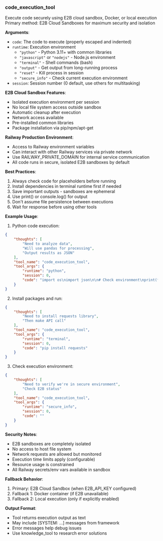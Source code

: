 ### code_execution_tool

Execute code securely using E2B cloud sandbox, Docker, or local execution
Primary method: E2B Cloud Sandboxes for maximum security and isolation

**Arguments**:
- `code`: The code to execute (properly escaped and indented)
- `runtime`: Execution environment
  - `"python"` - Python 3.11+ with common libraries
  - `"javascript"` or `"nodejs"` - Node.js environment
  - `"terminal"` - Shell commands (bash)
  - `"output"` - Get output from long-running process
  - `"reset"` - Kill process in session
  - `"secure_info"` - Check current execution environment
- `session`: Session number (0 default, use others for multitasking)

**E2B Cloud Sandbox Features**:
- Isolated execution environment per session
- No local file system access outside sandbox
- Automatic cleanup after execution
- Network access available
- Pre-installed common libraries
- Package installation via pip/npm/apt-get

**Railway Production Environment**:
- Access to Railway environment variables
- Can interact with other Railway services via private network
- Use RAILWAY_PRIVATE_DOMAIN for internal service communication
- All code runs in secure, isolated E2B sandboxes by default

**Best Practices**:
1. Always check code for placeholders before running
2. Install dependencies in terminal runtime first if needed
3. Save important outputs - sandboxes are ephemeral
4. Use print() or console.log() for output
5. Don't assume file persistence between executions
6. Wait for response before using other tools

**Example Usage**:

1. Python code execution:

~~~json
{
    "thoughts": [
        "Need to analyze data",
        "Will use pandas for processing",
        "Output results as JSON"
    ],
    "tool_name": "code_execution_tool",
    "tool_args": {
        "runtime": "python",
        "session": 0,
        "code": "import os\nimport json\n\n# Check environment\nprint(f'Environment: {os.getenv(\"RAILWAY_ENVIRONMENT\", \"local\")}')\nprint(f'E2B Sandbox: {os.getenv(\"E2B_SANDBOX_ID\", \"Not in E2B\")}')\n\n# Your code here\nresult = {'status': 'success', 'env': 'E2B'}\nprint(json.dumps(result, indent=2))"
    }
}
~~~

2. Install packages and run:

~~~json
{
    "thoughts": [
        "Need to install requests library",
        "Then make API call"
    ],
    "tool_name": "code_execution_tool",
    "tool_args": {
        "runtime": "terminal",
        "session": 0,
        "code": "pip install requests"
    }
}
~~~

3. Check execution environment:

~~~json
{
    "thoughts": [
        "Need to verify we're in secure environment",
        "Check E2B status"
    ],
    "tool_name": "code_execution_tool",
    "tool_args": {
        "runtime": "secure_info",
        "session": 0,
        "code": ""
    }
}
~~~

**Security Notes**:
- E2B sandboxes are completely isolated
- No access to host file system
- Network requests are allowed but monitored
- Execution time limits apply (configurable)
- Resource usage is constrained
- All Railway secrets/env vars available in sandbox

**Fallback Behavior**:
1. Primary: E2B Cloud Sandbox (when E2B_API_KEY configured)
2. Fallback 1: Docker container (if E2B unavailable)
3. Fallback 2: Local execution (only if explicitly enabled)

**Output Format**:
- Tool returns execution output as text
- May include [SYSTEM: ...] messages from framework
- Error messages help debug issues
- Use knowledge_tool to research error solutions

